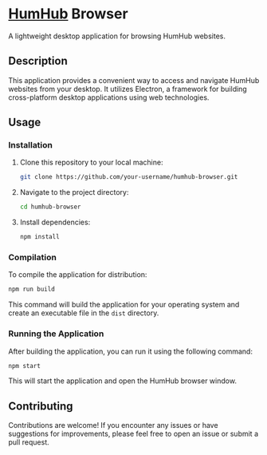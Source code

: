# [HumHub](https://www.humhub.com/en/) Browser

A lightweight desktop application for browsing HumHub websites.

## Description

This application provides a convenient way to access and navigate HumHub websites from your desktop. It utilizes Electron, a framework for building cross-platform desktop applications using web technologies.

## Usage

### Installation

1. Clone this repository to your local machine:

   ```bash
   git clone https://github.com/your-username/humhub-browser.git
   ```

2. Navigate to the project directory:

   ```bash
   cd humhub-browser
   ```

3. Install dependencies:

   ```bash
   npm install
   ```

### Compilation

To compile the application for distribution:

```bash
npm run build
```

This command will build the application for your operating system and create an executable file in the `dist` directory.

### Running the Application

After building the application, you can run it using the following command:

```bash
npm start
```

This will start the application and open the HumHub browser window.

## Contributing

Contributions are welcome! If you encounter any issues or have suggestions for improvements, please feel free to open an issue or submit a pull request.
